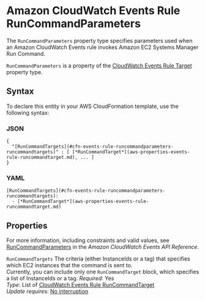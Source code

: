 # Amazon CloudWatch Events Rule RunCommandParameters<a name="aws-properties-events-rule-runcommandparameters"></a>

<a name="aws-properties-events-rule-runcommandparameters-description"></a>The `RunCommandParameters` property type specifies parameters used when an Amazon CloudWatch Events rule invokes Amazon EC2 Systems Manager Run Command\.

<a name="aws-properties-events-rule-runcommandparameters-inheritance"></a> `RunCommandParameters` is a property of the [CloudWatch Events Rule Target](aws-properties-events-rule-target.md) property type\. 

## Syntax<a name="aws-properties-events-rule-runcommandparameters-syntax"></a>

To declare this entity in your AWS CloudFormation template, use the following syntax:

### JSON<a name="aws-properties-events-rule-runcommandparameters-syntax.json"></a>

```
{
  "[RunCommandTargets](#cfn-events-rule-runcommandparameters-runcommandtargets)" : [ [*RunCommandTarget*](aws-properties-events-rule-runcommandtarget.md), ... ]
}
```

### YAML<a name="aws-properties-events-rule-runcommandparameters-syntax.yaml"></a>

```
[RunCommandTargets](#cfn-events-rule-runcommandparameters-runcommandtargets): 
  - [*RunCommandTarget*](aws-properties-events-rule-runcommandtarget.md)
```

## Properties<a name="aws-properties-events-rule-runcommandparameters-properties"></a>

For more information, including constraints and valid values, see [RunCommandParameters](http://docs.aws.amazon.com/AmazonCloudWatchEvents/latest/APIReference/API_RunCommandParameters.html) in the *Amazon CloudWatch Events API Reference*\.

`RunCommandTargets`  <a name="cfn-events-rule-runcommandparameters-runcommandtargets"></a>
The criteria \(either InstanceIds or a tag\) that specifies which EC2 instances that the command is sent to\.  
Currently, you can include only one `RunCommandTarget` block, which specifies a list of InstanceIds or a tag\.
 *Required*: Yes  
 *Type*: List of [CloudWatch Events Rule RunCommandTarget](aws-properties-events-rule-runcommandtarget.md)  
 *Update requires*: [No interruption](using-cfn-updating-stacks-update-behaviors.md#update-no-interrupt) 